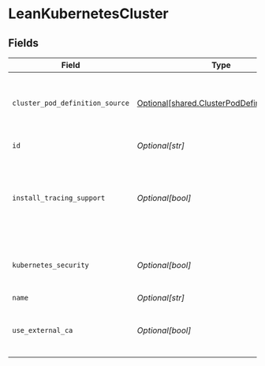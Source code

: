 # LeanKubernetesCluster


## Fields

| Field                                                                                                | Type                                                                                                 | Required                                                                                             | Description                                                                                          |
| ---------------------------------------------------------------------------------------------------- | ---------------------------------------------------------------------------------------------------- | ---------------------------------------------------------------------------------------------------- | ---------------------------------------------------------------------------------------------------- |
| `cluster_pod_definition_source`                                                                      | [Optional[shared.ClusterPodDefinitionSource]](undefined/models/shared/clusterpoddefinitionsource.md) | :heavy_minus_sign:                                                                                   | The source type of the pod definitions of the cluster                                                |
| `id`                                                                                                 | *Optional[str]*                                                                                      | :heavy_minus_sign:                                                                                   | Id of the cluster.                                                                                   |
| `install_tracing_support`                                                                            | *Optional[bool]*                                                                                     | :heavy_minus_sign:                                                                                   | indicates whether to install tracing support, enable for apiSecurity accounts                        |
| `kubernetes_security`                                                                                | *Optional[bool]*                                                                                     | :heavy_minus_sign:                                                                                   | indicates whether kubernetes security is enabled                                                     |
| `name`                                                                                               | *Optional[str]*                                                                                      | :heavy_minus_sign:                                                                                   | N/A                                                                                                  |
| `use_external_ca`                                                                                    | *Optional[bool]*                                                                                     | :heavy_minus_sign:                                                                                   | indicates whether kubernetes should use external CA                                                  |